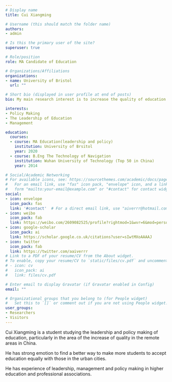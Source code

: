 ```yaml
---
# Display name
title: Cui Xiangming

# Username (this should match the folder name)
authors:
- admin

# Is this the primary user of the site?
superuser: true

# Role/position
role: MA Candidate of Education

# Organizations/Affiliations
organizations:
- name: University of Bristol
  url: ""

# Short bio (displayed in user profile at end of posts)
bio: My main research interest is to increase the quality of education in the remote areas .

interests:
- Policy Making
- The Leadership of Education
- Management

education:
  courses:
  - course: MA Education(leadership and policy)
    institution: University of Brsitol
    year: 2020
  - course: B.Eng The Technology of Navigation
    institution: Wuhan University of Technology (Top 50 in China)
    year: 2014

# Social/Academic Networking
# For available icons, see: https://sourcethemes.com/academic/docs/page-builder/#icons
#   For an email link, use "fas" icon pack, "envelope" icon, and a link in the
#   form "mailto:your-email@example.com" or "#contact" for contact widget.
social:
- icon: envelope
  icon_pack: fas
  link: '#contact'  # For a direct email link, use "aiverrr@hotmail.com".
- icon: weibo
  icon_pack: fab
  link: https://weibo.com/2609082525/profile?rightmod=1&wvr=6&mod=personnumber
- icon: google-scholar
  icon_pack: ai
  link: https://scholar.google.co.uk/citations?user=sIwtMXoAAAAJ
- icon: twitter
  icon_pack: fab
  link: https://twitter.com/aaiverrr
# Link to a PDF of your resume/CV from the About widget.
# To enable, copy your resume/CV to `static/files/cv.pdf` and uncomment the lines below.
# - icon: cv
#   icon_pack: ai
#   link: files/cv.pdf

# Enter email to display Gravatar (if Gravatar enabled in Config)
email: ""

# Organizational groups that you belong to (for People widget)
#   Set this to `[]` or comment out if you are not using People widget.
user_groups:
- Researchers
- Visitors
---
```


Cui Xiangming is a student studying the leadership and policy making of education, particularly in the area of the increase of quality in the remote areas in China.

He has strong emotion to find a better way to make more students to accept education equally with those in the urban cities.

He has experience of leadership, management and policy making in higher education and professional associations.

